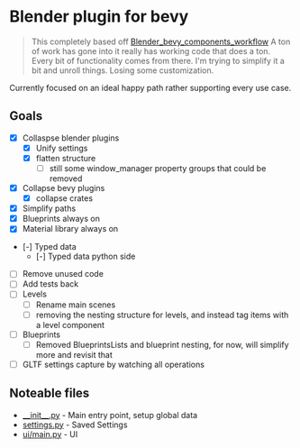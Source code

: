 # Blender plugin for bevy

> This completely based off [Blender_bevy_components_workflow](https://github.com/kaosat-dev/Blender_bevy_components_workflow/)
> A ton of work has gone into it really has working code that does a ton.  Every bit of functionality comes from there.  I'm trying to simplify it a bit and unroll things.  Losing some customization.

Currently focused on an ideal happy path rather supporting every use case.

## Goals

- [X] Collaspse blender plugins
  - [X] Unify settings
  - [X] flatten structure  
    - [ ] still some window_manager property groups that could be removed
- [x] Collapse bevy plugins  
  - [X] collapse crates
- [x] Simplify paths
- [x] Blueprints always on
- [X] Material library always on
- [-] Typed data
  - [-] Typed data python side
- [ ] Remove unused code
- [ ] Add tests back
- [ ] Levels
  - [ ] Rename main scenes
  - [ ] removing the nesting structure for levels, and instead tag items with a level component
- [ ] Blueprints
  - [ ] Removed BlueprintsLists and blueprint nesting, for now, will simplify more and revisit that
- [ ] GLTF settings capture by watching all operations

## Noteable files

- [\_\_init\_\_.py](./plugin/__init__.py) - Main entry point, setup global data
- [settings.py](./plugin/settings.py) - Saved Settings
- [ui/main.py](./plugin/ui/main.py) - UI
